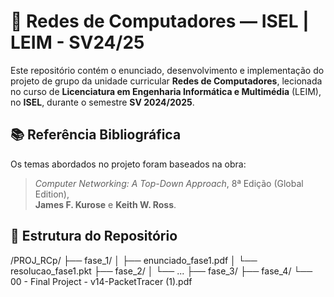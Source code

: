 # 🧠 Redes de Computadores — ISEL | LEIM - SV24/25

Este repositório contém o enunciado, desenvolvimento e implementação do projeto de grupo da unidade curricular **Redes de Computadores**, lecionada no curso de **Licenciatura em Engenharia Informática e Multimédia** (LEIM), no **ISEL**, durante o semestre **SV 2024/2025**.

## 📚 Referência Bibliográfica

Os temas abordados no projeto foram baseados na obra:

> *Computer Networking: A Top-Down Approach*, 8ª Edição (Global Edition),  
> **James F. Kurose** e **Keith W. Ross**.

## 📁 Estrutura do Repositório
/PROJ_RCp/
├── fase_1/
│   ├── enunciado_fase1.pdf
│   └── resolucao_fase1.pkt
├── fase_2/
│   └── ...
├── fase_3/
├── fase_4/
└── 00 - Final Project - v14-PacketTracer (1).pdf
